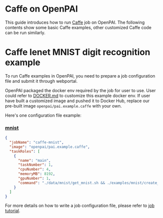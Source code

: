 <!--
  Copyright (c) Microsoft Corporation
  All rights reserved.

  MIT License

  Permission is hereby granted, free of charge, to any person obtaining a copy of this software and associated
  documentation files (the "Software"), to deal in the Software without restriction, including without limitation
  the rights to use, copy, modify, merge, publish, distribute, sublicense, and/or sell copies of the Software, and
  to permit persons to whom the Software is furnished to do so, subject to the following conditions:
  The above copyright notice and this permission notice shall be included in all copies or substantial portions of the Software.

  THE SOFTWARE IS PROVIDED *AS IS*, WITHOUT WARRANTY OF ANY KIND, EXPRESS OR IMPLIED, INCLUDING
  BUT NOT LIMITED TO THE WARRANTIES OF MERCHANTABILITY, FITNESS FOR A PARTICULAR PURPOSE AND
  NONINFRINGEMENT. IN NO EVENT SHALL THE AUTHORS OR COPYRIGHT HOLDERS BE LIABLE FOR ANY CLAIM,
  DAMAGES OR OTHER LIABILITY, WHETHER IN AN ACTION OF CONTRACT, TORT OR OTHERWISE, ARISING FROM,
  OUT OF OR IN CONNECTION WITH THE SOFTWARE OR THE USE OR OTHER DEALINGS IN THE SOFTWARE.
-->

# Caffe on OpenPAI

This guide introduces how to run [Caffe](http://caffe.berkeleyvision.org/) job on OpenPAI. The following contents show some basic Caffe examples, other customized Caffe code can be run similarly.

# Caffe lenet MNIST digit recognition example

To run Caffe examples in OpenPAI, you need to prepare a job configuration file and submit it through webportal.

OpenPAI packaged the docker env required by the job for user to use. User could refer to [DOCKER.md](./DOCKER.md) to customize this example docker env. If user have built a customized image and pushed it to Docker Hub, replace our pre-built image `openpai/pai.example.caffe` with your own.

Here's one configuration file example:

### [mnist](http://caffe.berkeleyvision.org/gathered/examples/mnist.html)

```json
{
  "jobName": "caffe-mnist",
  "image": "openpai/pai.example.caffe",
  "taskRoles": [
    {
      "name": "main",
      "taskNumber": 1,
      "cpuNumber": 4,
      "memoryMB": 8192,
      "gpuNumber": 1,
      "command": "./data/mnist/get_mnist.sh && ./examples/mnist/create_mnist.sh && ./examples/mnist/train_lenet.sh"
    }
  ]
}
```

For more details on how to write a job configuration file, please refer to [job tutorial](../../docs/user/training.md).